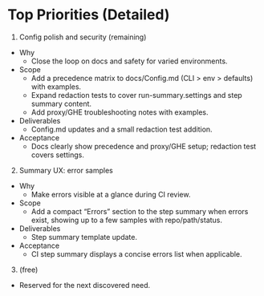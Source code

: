 # Top Priorities (Detailed)

1) Config polish and security (remaining)
- Why
  - Close the loop on docs and safety for varied environments.
- Scope
  - Add a precedence matrix to docs/Config.md (CLI > env > defaults) with examples.
  - Expand redaction tests to cover run-summary.settings and step summary content.
  - Add proxy/GHE troubleshooting notes with examples.
- Deliverables
  - Config.md updates and a small redaction test addition.
- Acceptance
  - Docs clearly show precedence and proxy/GHE setup; redaction test covers settings.

2) Summary UX: error samples
- Why
  - Make errors visible at a glance during CI review.
- Scope
  - Add a compact “Errors” section to the step summary when errors exist, showing up to a few samples with repo/path/status.
- Deliverables
  - Step summary template update.
- Acceptance
  - CI step summary displays a concise errors list when applicable.

3) (free)
  - Reserved for the next discovered need.
